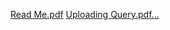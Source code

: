[Read Me.pdf](https://github.com/faazoolfaiyas/ATM-Simulation-System/files/14719143/Read.Me.pdf)
[Uploading Query.pdf…]()
